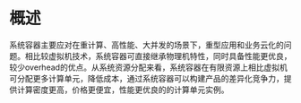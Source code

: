 # 概述<a name="ZH-CN_TOPIC_0184808014"></a>

系统容器主要应对在重计算、高性能、大并发的场景下，重型应用和业务云化的问题。相比较虚拟机技术，系统容器可直接继承物理机特性，同时具备性能更优良，较少overhead的优点。从系统资源分配来看，系统容器在有限资源上相比虚拟机可分配更多计算单元，降低成本，通过系统容器可以构建产品的差异化竞争力，提供计算密度更高，价格更便宜，性能更优良的的计算单元实例。

